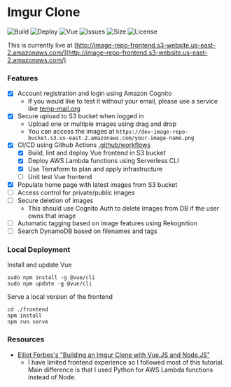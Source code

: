 # Imgur Clone

![Build](https://github.com/ptaranat/shopify-challenge/actions/workflows/build.yml/badge.svg)
![Deploy](https://github.com/ptaranat/shopify-challenge/actions/workflows/deployer.yml/badge.svg)
![Vue](https://img.shields.io/badge/vue-2.6.12-green.svg)
![Issues](https://img.shields.io/github/issues/ptaranat/shopify-challenge)
![Size](https://img.shields.io/github/repo-size/ptaranat/shopify-challenge)
![License](https://img.shields.io/github/license/ptaranat/shopify-challenge)

This is currently live at [http://image-repo-frontend.s3-website.us-east-2.amazonaws.com/](http://image-repo-frontend.s3-website.us-east-2.amazonaws.com/)

### Features

- [x] Account registration and login using Amazon Cognito
  - If you would like to test it without your email, please use a service like [temp-mail.org](https://temp-mail.org/)
- [x] Secure upload to S3 bucket when logged in
  - Upload one or multiple images using drag and drop
  - You can access the images at `https://dev-image-repo-bucket.s3.us-east-2.amazonaws.com/your-image-name.png`
- [x] CI/CD using Github Actions [.github/workflows](.github/workflows)
  - [x] Build, lint and deploy Vue frontend in S3 bucket
  - [x] Deploy AWS Lambda functions using Serverless CLI
  - [x] Use Terraform to plan and apply infrastructure
  - [ ] Unit test Vue frontend
- [x] Populate home page with latest images from S3 bucket
- [ ] Access control for private/public images
- [ ] Secure deletion of images
  - This should use Cognito Auth to delete images from DB if the user owns that image
- [ ] Automatic tagging based on image features using Rekognition
- [ ] Search DynamoDB based on filenames and tags

### Local Deployment

Install and update Vue

```
sudo npm install -g @vue/cli
sudo npm update -g @vue/cli
```

Serve a local version of the frontend

```
cd ./frontend
npm install
npm run serve
```

### Resources

- [Elliot Forbes's "Building an Imgur Clone with Vue.JS and Node.JS"](https://tutorialedge.net/projects/building-imgur-clone-vuejs-nodejs/)
  - I have limited frontend experience so I followed most of this tutorial. Main difference is that I used Python for AWS Lambda functions instead of Node.
